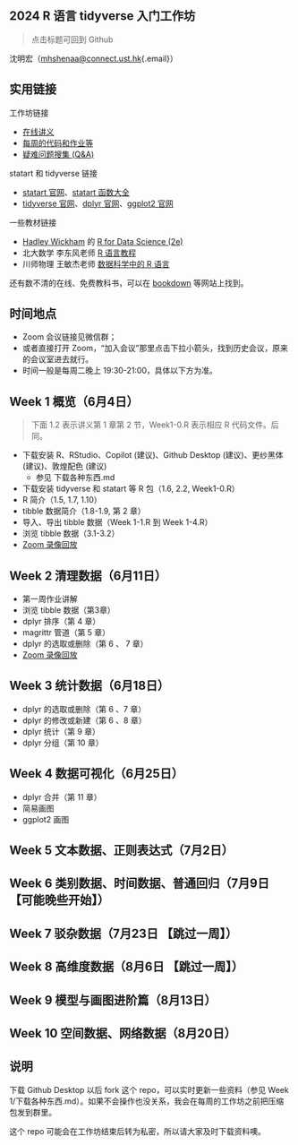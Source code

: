 ## 2024 R 语言 tidyverse 入门工作坊

> 点击标题可回到 Github

<!-- [点击回到 Github](https://github.com/socimh/2024-Summer-R-Workshop) -->

沈明宏（[mhshenaa\@connect.ust.hk](mailto:mhshenaa@connect.ust.hk){.email}）

## 实用链接

工作坊链接

-   [在线讲义](https://socimh.github.io/intro2tidy/)
-   [每周的代码和作业等](https://github.com/socimh/2024-Summer-R-Workshop)
-   [疑难问题搜集 (Q&A)](https://docs.qq.com/doc/DZWdQREVuUEtTV0l4?scene=45af37bc0fcf6a8f5e1ec050JkZHs1)

statart 和 tidyverse 链接

-   [statart 官网](https://socimh.github.io/statart/index.html)、[statart 函数大全](https://socimh.github.io/statart/reference/index.html)
-   [tidyverse 官网](https://www.tidyverse.org/packages/)、[dplyr 官网](https://dplyr.tidyverse.org/)、[ggplot2 官网](https://ggplot2.tidyverse.org/)

一些教材链接

-   [Hadley Wickham](https://hadley.nz/) 的 [R for Data Science (2e)](https://r4ds.hadley.nz/)
-   北大数学 李东风老师 [R 语言教程](https://www.math.pku.edu.cn/teachers/lidf/docs/Rbook/html/_Rbook/index.html)
-   川师物理 王敏杰老师 [数据科学中的 R 语言](https://bookdown.org/wangminjie/R4DS/author.html)

还有数不清的在线、免费教科书，可以在 [bookdown](https://bookdown.org/home/archive/) 等网站上找到。

## 时间地点

-   Zoom 会议链接见微信群；
-   或者直接打开 Zoom，“加入会议”那里点击下拉小箭头，找到历史会议，原来的会议室进去就行。
-   时间一般是每周二晚上 19:30-21:00，具体以下方为准。

## Week 1 概览（6月4日）

> 下面 1.2 表示讲义第 1 章第 2 节，Week1-0.R 表示相应 R 代码文件。后同。

-   下载安装 R、RStudio、Copilot (建议)、Github Desktop (建议)、更纱黑体 (建议)、敦煌配色 (建议)
    -   参见 下载各种东西.md
-   下载安装 tidyverse 和 statart 等 R 包（1.6, 2.2, Week1-0.R）
-   R 简介（1.5, 1.7, 1.10）
-   tibble 数据简介（1.8-1.9, 第 2 章）
-   导入、导出 tibble 数据（Week 1-1.R 到 Week 1-4.R）
-   浏览 tibble 数据（3.1-3.2）
-   [Zoom 录像回放](https://hkust.zoom.us/rec/share/BctFpkiuSJ-Fu_My1Iu4FZjspod3VcfE2hc8B8Llf2VXzjyNbvurA4cLjx_09zkw.u9NJYutAgH8op6MG)

## Week 2 清理数据（6月11日）

-   第一周作业讲解
-   浏览 tibble 数据（第3章）
-   dplyr 排序（第 4 章）
-   magrittr 管道（第 5 章）
-   dplyr 的选取或删除（第 6 、 7 章）
-   [Zoom 录像回放](https://hkust.zoom.us/rec/share/2Cx0Gtdakqu7yJu17TcsRHJUOBXU02aQnMaCVpCvjGZxlECuXth9Gj3OgbSnpQiL.j6BskjhHfKlC-fBl)

## Week 3 统计数据（6月18日）

-   dplyr 的选取或删除（第 6 、7 章）
-   dplyr 的修改或新建（第 6 、8 章）
-   dplyr 统计（第 9 章）
-   dplyr 分组（第 10 章）


## Week 4 数据可视化（6月25日）

-   dplyr 合并（第 11 章）
-   简易画图
-   ggplot2 画图

## Week 5 文本数据、正则表达式（7月2日）

## Week 6 类别数据、时间数据、普通回归（7月9日 【可能晚些开始】）

## Week 7 驳杂数据（7月23日 【跳过一周】）

## Week 8 高维度数据（8月6日 【跳过一周】）

## Week 9 模型与画图进阶篇（8月13日）

## Week 10 空间数据、网络数据（8月20日）

## 说明

下载 Github Desktop 以后 fork 这个 repo，可以实时更新一些资料（参见 Week 1/下载各种东西.md）。如果不会操作也没关系，我会在每周的工作坊之前把压缩包发到群里。

这个 repo 可能会在工作坊结束后转为私密，所以请大家及时下载资料噢。
